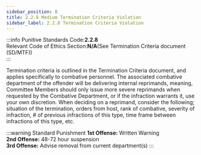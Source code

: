 ```yaml
---
sidebar_position: 8
title: 2.2.8 Medium Termination Criteria Violation
sidebar_label: 2.2.8 Termination Criteria Violation
---
```


:::info
Punitive Standards Code:<TextColor color="#E46C07">**2.2.8**</TextColor> <br />
Relevant Code of Ethics Section:<TextColor color="#21E006">**N/A**</TextColor>(See Termination Criteria document (SD/MTF)) <br />
:::

Termination criteria is outlined in the Termination Criteria document, and applies specifically to combative personnel. The associated combative department of the offender will be delivering internal reprimands, meaning, Committee Members should only issue more severe reprimands when requested by the Combative Department, or if the infraction warrants it, use your own discretion. When deciding on a reprimand, consider the following; situation of the termination, orders from host, rank of combative, severity of infraction, # of previous infractions of this type, time frame between infractions of this type, etc.

:::warning Standard Punishment
**1st Offense:** Written Warning <br />
**2nd Offense:** 48-72 hour suspension <br />
**3rd Offense:** Advise removal from current department(s) 
:::